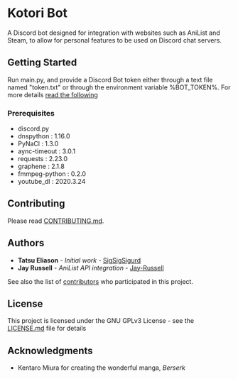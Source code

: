 # Kotori Bot
A Discord bot designed for integration with websites such as AniList and Steam, to allow for personal features to be used on Discord chat servers. 

## Getting Started
Run main.py, and provide a Discord Bot token either through a text file named "token.txt" or through the environment variable %BOT_TOKEN%. For more details [read the following](https://discord.com/developers/)

### Prerequisites
* discord.py
* dnspython : 1.16.0
* PyNaCl : 1.3.0
* aync-timeout : 3.0.1
* requests : 2.23.0
* graphene : 2.1.8
* fmmpeg-python : 0.2.0
* youtube_dl : 2020.3.24

## Contributing
Please read [CONTRIBUTING.md](https://gist.github.com/PurpleBooth/b24679402957c63ec426).

## Authors
* **Tatsu Eliason** - *Initial work* - [SigSigSigurd](https://github.com/SigSigSigurd)
* **Jay Russell** - *AniList API integration* - [Jay-Russell](https://github.com/Jay-Russell)

See also the list of [contributors](https://github.com/SigSigSigurd/kotori-san-bot/contributors) who participated in this project.

## License
This project is licensed under the GNU GPLv3 License - see the [LICENSE.md](LICENSE.md) file for details

## Acknowledgments
* Kentaro Miura for creating the wonderful manga, *Berserk*
